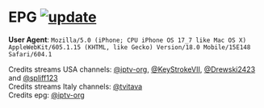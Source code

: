 # EPG [![update](https://github.com/dtvabrand/Universal_Entertainment/actions/workflows/epg.yml/badge.svg?branch=main)](https://github.com/dtvabrand/Universal_Entertainment/actions/workflows/epg.yml)

**User Agent**: `Mozilla/5.0 (iPhone; CPU iPhone OS 17_7 like Mac OS X) AppleWebKit/605.1.15 (KHTML, like Gecko) Version/18.0 Mobile/15E148 Safari/604.1`
</br>

Credits streams USA channels: [@iptv-org](https://github.com/iptv-org/iptv/tree/master/streams), [@KeyStrokeVII](https://github.com/KeyStrokeVII/DrewLive/blob/main/TVPass.m3u), [@Drewski2423](https://github.com/Drewski2423/DrewLive/tree/970e7668fa973469ebc61548b2fcea3820d15531) and [@spliff123](https://github.com/spliff123/tv)
</br>
Credits streams Italy channels: [@tvitava](https://github.com/bbb0six/tvitava/blob/9472f16675ac983779453e216794787e703e5077/TVITA2507.m3u8#L136)
</br>
Credits epg: [@iptv-org](https://github.com/iptv-org/epg/tree/master/sites)
